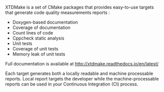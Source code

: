 XTDMake is a set of CMake packages that provides easy-to-use targets that generate
code quality measurements reports :
- Doxygen-based documentation
- Coverage of documentation
- Count lines of code
- Cppcheck static analysis
- Unit tests
- Coverage of unit tests
- Memory leak of unit tests


Full documentation is available at http://xtdmake.readthedocs.io/en/latest/



Each target generates both a locally readable and machine processable reports.
Local report targets the developer while the machine-processable reports can be
used in your Continuous Integration (CI) process.
